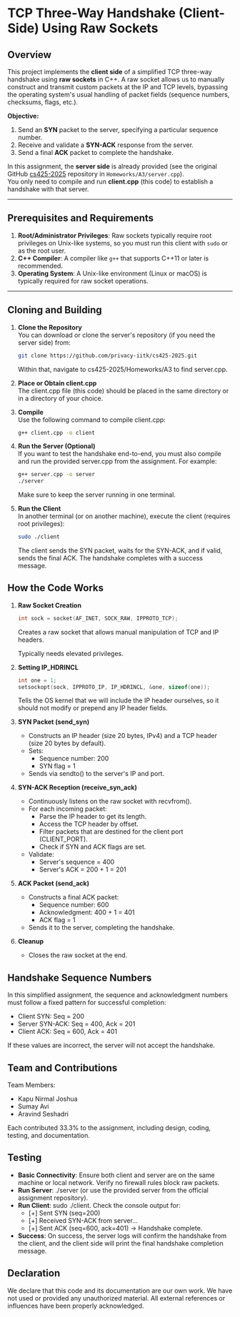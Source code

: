 # TCP Three-Way Handshake (Client-Side) Using Raw Sockets

## Overview
This project implements the **client side** of a simplified TCP three-way handshake using **raw sockets** in C++. A raw socket allows us to manually construct and transmit custom packets at the IP and TCP levels, bypassing the operating system's usual handling of packet fields (sequence numbers, checksums, flags, etc.).

**Objective:**
1. Send an **SYN** packet to the server, specifying a particular sequence number.
2. Receive and validate a **SYN-ACK** response from the server.
3. Send a final **ACK** packet to complete the handshake.

In this assignment, the **server side** is already provided (see the original GitHub [cs425-2025](https://github.com/privacy-iitk/cs425-2025.git) repository in `Homeworks/A3/server.cpp`).  
You only need to compile and run **client.cpp** (this code) to establish a handshake with that server.

---

## Prerequisites and Requirements
1. **Root/Administrator Privileges**: Raw sockets typically require root privileges on Unix-like systems, so you must run this client with `sudo` or as the root user.
2. **C++ Compiler**: A compiler like `g++` that supports C++11 or later is recommended.
3. **Operating System**: A Unix-like environment (Linux or macOS) is typically required for raw socket operations.

---

## Cloning and Building

1. **Clone the Repository**  
   You can download or clone the server's repository (if you need the server side) from:
   ```bash
   git clone https://github.com/privacy-iitk/cs425-2025.git
   ```
   Within that, navigate to cs425-2025/Homeworks/A3 to find server.cpp.

2. **Place or Obtain client.cpp**  
   The client.cpp file (this code) should be placed in the same directory or in a directory of your choice.

3. **Compile**  
   Use the following command to compile client.cpp:
   ```bash
   g++ client.cpp -o client
   ```

4. **Run the Server (Optional)**  
   If you want to test the handshake end-to-end, you must also compile and run the provided server.cpp from the assignment. For example:
   ```bash
   g++ server.cpp -o server
   ./server
   ```
   Make sure to keep the server running in one terminal.

5. **Run the Client**  
   In another terminal (or on another machine), execute the client (requires root privileges):
   ```bash
   sudo ./client
   ```
   The client sends the SYN packet, waits for the SYN-ACK, and if valid, sends the final ACK. The handshake completes with a success message.

## How the Code Works

1. **Raw Socket Creation**
   ```cpp
   int sock = socket(AF_INET, SOCK_RAW, IPPROTO_TCP);
   ```
   Creates a raw socket that allows manual manipulation of TCP and IP headers.
   
   Typically needs elevated privileges.

2. **Setting IP_HDRINCL**
   ```cpp
   int one = 1;
   setsockopt(sock, IPPROTO_IP, IP_HDRINCL, &one, sizeof(one));
   ```
   Tells the OS kernel that we will include the IP header ourselves, so it should not modify or prepend any IP header fields.

3. **SYN Packet (send_syn)**
   - Constructs an IP header (size 20 bytes, IPv4) and a TCP header (size 20 bytes by default).
   - Sets:
     - Sequence number: 200
     - SYN flag = 1
   - Sends via sendto() to the server's IP and port.

4. **SYN-ACK Reception (receive_syn_ack)**
   - Continuously listens on the raw socket with recvfrom().
   - For each incoming packet:
     - Parse the IP header to get its length.
     - Access the TCP header by offset.
     - Filter packets that are destined for the client port (CLIENT_PORT).
     - Check if SYN and ACK flags are set.
   - Validate:
     - Server's sequence = 400
     - Server's ACK = 200 + 1 = 201

5. **ACK Packet (send_ack)**
   - Constructs a final ACK packet:
     - Sequence number: 600
     - Acknowledgment: 400 + 1 = 401
     - ACK flag = 1
   - Sends it to the server, completing the handshake.

6. **Cleanup**
   - Closes the raw socket at the end.

## Handshake Sequence Numbers
In this simplified assignment, the sequence and acknowledgment numbers must follow a fixed pattern for successful completion:

- Client SYN: Seq = 200
- Server SYN-ACK: Seq = 400, Ack = 201
- Client ACK: Seq = 600, Ack = 401

If these values are incorrect, the server will not accept the handshake.

## Team and Contributions
Team Members:
- Kapu Nirmal Joshua
- Sumay Avi
- Aravind Seshadri

Each contributed 33.3% to the assignment, including design, coding, testing, and documentation.

## Testing
- **Basic Connectivity**: Ensure both client and server are on the same machine or local network. Verify no firewall rules block raw packets.
- **Run Server**: ./server (or use the provided server from the official assignment repository).
- **Run Client**: sudo ./client. Check the console output for:
  - [+] Sent SYN (seq=200)
  - [+] Received SYN-ACK from server...
  - [+] Sent ACK (seq=600, ack=401) -> Handshake complete.
- **Success**: On success, the server logs will confirm the handshake from the client, and the client side will print the final handshake completion message.

## Declaration
We declare that this code and its documentation are our own work. We have not used or provided any unauthorized material. All external references or influences have been properly acknowledged.
